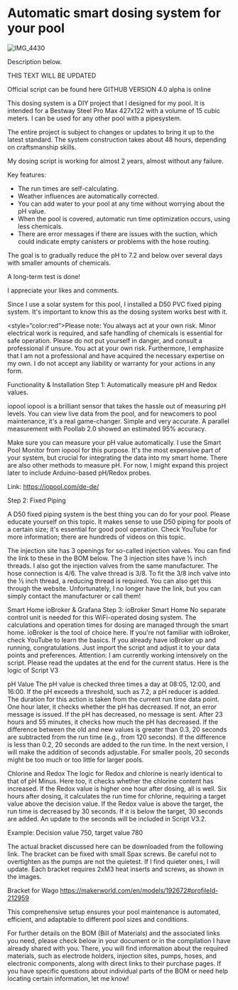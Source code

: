 <H1>Automatic smart dosing system for your pool</H1>

![IMG_4430](https://github.com/user-attachments/assets/c98a46a7-58fe-4930-9cf6-0dbd4641376a)

Description below.

THIS TEXT WILL BE UPDATED

Official script can be found here GITHUB VERSION 4.0 alpha is online

This dosing system is a DIY project that I designed for my pool. It is intended for a Bestway Steel Pro Max 427x122 with a volume of 15 cubic meters. I can be used for any other pool with a pipesystem. 

The entire project is subject to changes or updates to bring it up to the latest standard.
The system construction takes about 48 hours, depending on craftsmanship skills.

My dosing script is working for almost 2 years, almost without any failure. 

Key features:
- The run times are self-calculating.
- Weather influences are automatically corrected.
- You can add water to your pool at any time without worrying about the pH value.
- When the pool is covered, automatic run time optimization occurs, using less chemicals.
- There are error messages if there are issues with the suction, which could indicate empty canisters or problems with the hose routing.
 
The goal is to gradually reduce the pH to 7.2 and below over several days with smaller amounts of chemicals.

A long-term test is done!
 
I appreciate your likes and comments.

Since I use a solar system for this pool, I installed a D50 PVC fixed piping system. It's important to know this as the dosing system works best with it.
 
<style=“color:red“>Please note: 
You always act at your own risk. Minor electrical work is required, and safe handling of chemicals is essential for safe operation. Please do not put yourself in danger, and consult a professional if unsure. You act at your own risk. Furthermore, I emphasize that I am not a professional and have acquired the necessary expertise on my own.
I do not accept any liability or warranty for your actions in any form.
</style>




Functionality & Installation
Step 1: Automatically measure pH and Redox values.
 
iopool
iopool is a brilliant sensor that takes the hassle out of measuring pH levels. You can view live data from the pool, and for newcomers to pool maintenance, it's a real game-changer. Simple and very accurate. A parallel measurement with Poollab 2.0 showed an estimated 95% accuracy.
 
Make sure you can measure your pH value automatically. I use the Smart Pool Monitor from iopool for this purpose. It's the most expensive part of your system, but crucial for integrating the data into my smart home. There are also other methods to measure pH. For now, I might expand this project later to include Arduino-based pH/Redox probes.
 
Link: https://iopool.com/de-de/
 
Step 2: Fixed Piping
 
A D50 fixed piping system is the best thing you can do for your pool. Please educate yourself on this topic. It makes sense to use D50 piping for pools of a certain size; it's essential for good pool operation. Check YouTube for more information; there are hundreds of videos on this topic.
 
The injection site has 3 openings for so-called injection valves. You can find the link to these in the BOM below. The 3 injection sites have ½ inch threads. I also got the injection valves from the same manufacturer. The hose connection is 4/6. The valve thread is 3/8. To fit the 3/8 inch valve into the ½ inch thread, a reducing thread is required. You can also get this through the website. Unfortunately, I no longer have the link, but you can simply contact the manufacturer or call them!
 
Smart Home
ioBroker & Grafana
Step 3: ioBroker Smart Home
No separate control unit is needed for this WiFi-operated dosing system. The calculations and operation times for dosing are managed through the smart home. ioBroker is the tool of choice here. If you're not familiar with ioBroker, check YouTube to learn the basics. If you already have ioBroker up and running, congratulations. Just import the script and adjust it to your data points and preferences.
Attention: I am currently working intensively on the script. Please read the updates at the end for the current status.
Here is the logic of Script V3
 
pH Value
The pH value is checked three times a day at 08:05, 12:00, and 16:00. If the pH exceeds a threshold, such as 7.2, a pH reducer is added. The duration for this action is taken from the current run time data point. One hour later, it checks whether the pH has decreased. If not, an error message is issued. If the pH has decreased, no message is sent. After 23 hours and 55 minutes, it checks how much the pH has decreased. If the difference between the old and new values is greater than 0.3, 20 seconds are subtracted from the run time (e.g., from 120 seconds). If the difference is less than 0.2, 20 seconds are added to the run time. In the next version, I will make the addition of seconds adjustable. For smaller pools, 20 seconds might be too much or too little for larger pools.

Chlorine and Redox
The logic for Redox and chlorine is nearly identical to that of pH Minus. Here too, it checks whether the chlorine content has increased. If the Redox value is higher one hour after dosing, all is well.
Six hours after dosing, it calculates the run time for chlorine, requiring a target value above the decision value.
If the Redox value is above the target, the run time is decreased by 30 seconds. If it is below the target, 30 seconds are added. An update to the seconds will be included in Script V3.2.

Example: Decision value 750, target value 780

The actual bracket discussed here can be downloaded from the following link. The bracket can be fixed with small Spax screws. Be careful not to overtighten as the pumps are not the quietest. If I find quieter ones, I will update. Each bracket requires 2xM3 heat inserts and screws, as shown in the images.
 
Bracket for Wago
https://makerworld.com/en/models/192672#profileId-212959
 
This comprehensive setup ensures your pool maintenance is automated, efficient, and adaptable to different pool sizes and conditions.
 
For further details on the BOM (Bill of Materials) and the associated links you need, please check below in your document or in the compilation I have already shared with you. There, you will find information about the required materials, such as electrode holders, injection sites, pumps, hoses, and electronic components, along with direct links to their purchase pages. If you have specific questions about individual parts of the BOM or need help locating certain information, let me know! 
